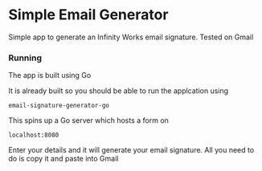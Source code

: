 # Simple Email Generator

Simple app to generate an Infinity Works email signature. 
Tested on Gmail

### Running

The app is built using Go

It is already built so you should be able to run the applcation using

```
email-signature-generator-go
```

This spins up a Go server which hosts a form on 
```
localhost:8080
```
Enter your details and it will generate your email signature. All you need to do is copy it and paste into Gmail

